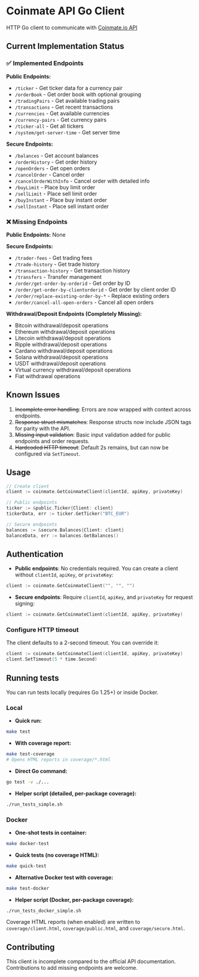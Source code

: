 # Coinmate API Go Client

HTTP Go client to communicate with [Coinmate.io API](https://coinmate.docs.apiary.io/#)

## Current Implementation Status

### ✅ Implemented Endpoints

**Public Endpoints:**
- `/ticker` - Get ticker data for a currency pair
- `/orderBook` - Get order book with optional grouping
- `/tradingPairs` - Get available trading pairs
- `/transactions` - Get recent transactions
- `/currencies` - Get available currencies
- `/currency-pairs` - Get currency pairs
- `/ticker-all` - Get all tickers
- `/system/get-server-time` - Get server time

**Secure Endpoints:**
- `/balances` - Get account balances
- `/orderHistory` - Get order history
- `/openOrders` - Get open orders
- `/cancelOrder` - Cancel order
- `/cancelOrderWithInfo` - Cancel order with detailed info
- `/buyLimit` - Place buy limit order
- `/sellLimit` - Place sell limit order
- `/buyInstant` - Place buy instant order
- `/sellInstant` - Place sell instant order

### ❌ Missing Endpoints

**Public Endpoints:**
None

**Secure Endpoints:**
- `/trader-fees` - Get trading fees
- `/trade-history` - Get trade history
- `/transaction-history` - Get transaction history
- `/transfers` - Transfer management
- `/order/get-order-by-orderid` - Get order by ID
- `/order/get-order-by-clientorderid` - Get order by client order ID
- `/order/replace-existing-order-by-*` - Replace existing orders
- `/order/cancel-all-open-orders` - Cancel all open orders

**Withdrawal/Deposit Endpoints (Completely Missing):**
- Bitcoin withdrawal/deposit operations
- Ethereum withdrawal/deposit operations
- Litecoin withdrawal/deposit operations
- Ripple withdrawal/deposit operations
- Cardano withdrawal/deposit operations
- Solana withdrawal/deposit operations
- USDT withdrawal/deposit operations
- Virtual currency withdrawal/deposit operations
- Fiat withdrawal operations

## Known Issues

1. ~~Incomplete error handling~~: Errors are now wrapped with context across endpoints.
2. ~~Response struct mismatches~~: Response structs now include JSON tags for parity with the API.
3. ~~Missing input validation~~: Basic input validation added for public endpoints and order requests.
4. ~~Hardcoded HTTP timeout~~: Default 2s remains, but can now be configured via `SetTimeout`.

## Usage

```go
// Create client
client := coinmate.GetCoinmateClient(clientId, apiKey, privateKey)

// Public endpoints
ticker := &public.Ticker{Client: client}
tickerData, err := ticker.GetTicker("BTC_EUR")

// Secure endpoints
balances := &secure.Balances{Client: client}
balanceData, err := balances.GetBalances()
```

## Authentication

- **Public endpoints**: No credentials required. You can create a client without `clientId`, `apiKey`, or `privateKey`:

```go
client := coinmate.GetCoinmateClient("", "", "")
```

- **Secure endpoints**: Require `clientId`, `apiKey`, and `privateKey` for request signing:

```go
client := coinmate.GetCoinmateClient(clientId, apiKey, privateKey)
```

### Configure HTTP timeout

The client defaults to a 2-second timeout. You can override it:

```go
client := coinmate.GetCoinmateClient(clientId, apiKey, privateKey)
client.SetTimeout(5 * time.Second)
```

## Running tests

You can run tests locally (requires Go 1.25+) or inside Docker.

### Local

- **Quick run:**

```bash
make test
```

- **With coverage report:**

```bash
make test-coverage
# Opens HTML reports in coverage/*.html
```

- **Direct Go command:**

```bash
go test -v ./...
```

- **Helper script (detailed, per-package coverage):**

```bash
./run_tests_simple.sh
```

### Docker

- **One-shot tests in container:**

```bash
make docker-test
```

- **Quick tests (no coverage HTML):**

```bash
make quick-test
```

- **Alternative Docker test with coverage:**

```bash
make test-docker
```

- **Helper script (Docker, per-package coverage):**

```bash
./run_tests_docker_simple.sh
```

Coverage HTML reports (when enabled) are written to `coverage/client.html`, `coverage/public.html`, and `coverage/secure.html`.

## Contributing

This client is incomplete compared to the official API documentation. Contributions to add missing endpoints are welcome.